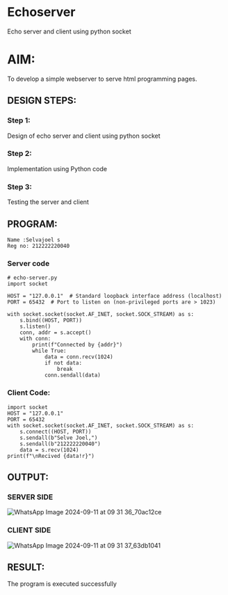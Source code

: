 # Echoserver
Echo server and client using python socket

# AIM:

To develop a simple webserver to serve html programming pages.

## DESIGN STEPS:

### Step 1:

Design of echo server and client using python socket

### Step 2:

Implementation using Python code

### Step 3:

Testing the server and client 

## PROGRAM:
```
Name :Selvajoel s
Reg no: 212222220040
```
### Server code
```
# echo-server.py
import socket

HOST = "127.0.0.1"  # Standard loopback interface address (localhost)
PORT = 65432  # Port to listen on (non-privileged ports are > 1023)

with socket.socket(socket.AF_INET, socket.SOCK_STREAM) as s:
    s.bind((HOST, PORT))
    s.listen()
    conn, addr = s.accept()
    with conn:
        print(f"Connected by {addr}")
        while True:
            data = conn.recv(1024)
            if not data:
                break
            conn.sendall(data)
```
### Client Code:
```
import socket
HOST = "127.0.0.1"
PORT = 65432
with socket.socket(socket.AF_INET, socket.SOCK_STREAM) as s:
    s.connect((HOST, PORT)) 
    s.sendall(b"Selve Joel,")
    s.sendall(b"212222220040")
    data = s.recv(1024)
print(f"\nRecived {data!r}")
```
## OUTPUT:
### SERVER SIDE
![WhatsApp Image 2024-09-11 at 09 31 36_70ac12ce](https://github.com/user-attachments/assets/ce88ae50-5baf-4d6c-8431-ced3a3bdbda3)

### CLIENT SIDE 
![WhatsApp Image 2024-09-11 at 09 31 37_63db1041](https://github.com/user-attachments/assets/826f0ec5-ef0f-40ac-bb89-03c675ce95d3)


## RESULT:
The program is executed successfully
